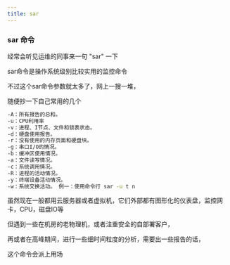 ```yaml
---
title: sar
---
```

### sar 命令
经常会听见运维的同事来一句 "sar" 一下

sar命令是操作系统级别比较实用的监控命令

不过这个sar命令参数就太多了，网上一搜一堆，

随便抄一下自己常用的几个

``` bash
-A：所有报告的总和。
-u：CPU利用率
-v：进程、I节点、文件和锁表状态。
-d：硬盘使用报告。
-r：没有使用的内存页面和硬盘块。
-g：串口I/O的情况。
-b：缓冲区使用情况。
-a：文件读写情况。
-c：系统调用情况。
-R：进程的活动情况。
-y：终端设备活动情况。
-w：系统交换活动。 例一：使用命令行 sar -u t n
```

虽然现在一般都用云服务器或者虚拟机，它们外部都有图形化的仪表盘，监控网卡，CPU，磁盘IO等

但遇到一些在机房的老物理机，或者注重安全的自部署客户，

再或者在高峰期间，进行一些细时间粒度的分析，需要出一些报告的话，

这个命令会派上用场
